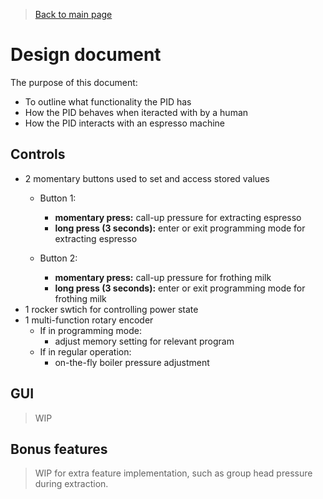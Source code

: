 > [Back to main page](../README.md)

# Design document
The purpose of this document:
- To outline what functionality the PID has
- How the PID behaves when iteracted with by a human
- How the PID interacts with an espresso machine

## Controls
- 2 momentary buttons used to set and access stored values
    - Button 1:
        - **momentary press:** call-up pressure for extracting espresso
        - **long press (3 seconds):** enter or exit programming mode for extracting espresso

    - Button 2:
        - **momentary press:** call-up pressure for frothing milk
        - **long press (3 seconds):** enter or exit programming mode for frothing milk
- 1 rocker swtich for controlling power state
- 1 multi-function rotary encoder
    - If in programming mode:
        - adjust memory setting for relevant program
    - If in regular operation:
        - on-the-fly boiler pressure adjustment
    
## GUI
> WIP

## Bonus features
> WIP for extra feature implementation, such as group head pressure during extraction.